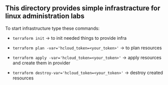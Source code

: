 ## This directory provides simple infrastracture for linux administration labs

To start infrastructure type these commands:

* `terraform init` -> to init needed things to provide infra
  
* `terraform plan -var='hcloud_token=<your_token>'` -> to plan resources
  
* `terraform apply -var='hcloud_token=<your_token>'` -> apply resources and create them in provider
  
* `terraform destroy-var='hcloud_token=<your_token>'` -> destroy created resources